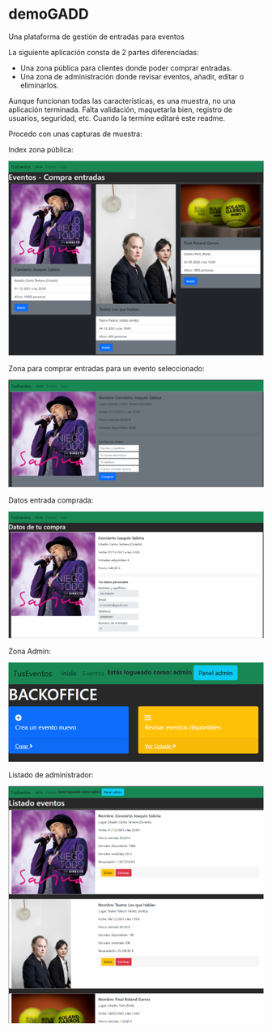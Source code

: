 # demoGADD
Una plataforma de gestión de entradas para eventos

La siguiente aplicación consta de 2 partes diferenciadas: 

- Una zona pública para clientes donde poder comprar entradas. 
- Una zona de administración donde revisar eventos, añadir, editar o eliminarlos. 

Aunque funcionan todas las características, es una muestra, no una aplicación terminada. Falta validación, maquetarla bien, registro de usuarios, seguridad, etc.
Cuando la termine editaré este readme. 

Procedo con unas capturas de muestra:


Index zona pública: 

![Alt text](https://github.com/jonantolin/demoGADD/blob/main/capturasGADD/portada.png)

Zona para comprar entradas para un evento seleccionado: 

![Alt text](https://github.com/jonantolin/demoGADD/blob/main/capturasGADD/asistir.png)

Datos entrada comprada: 

![Alt text](https://github.com/jonantolin/demoGADD/blob/main/capturasGADD/entrada.png)

Zona Admin: 

![Alt text](https://github.com/jonantolin/demoGADD/blob/main/capturasGADD/backoffice.png)

Listado de administrador:

![Alt text](https://github.com/jonantolin/demoGADD/blob/main/capturasGADD/listado.png)



